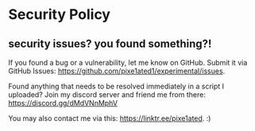 # Security Policy

## security issues? you found something?!

If you found a bug or a vulnerability, let me know on GitHub. Submit it via GitHub Issues: https://github.com/pixe1ated1/experimental/issues.

Found anything that needs to be resolved immediately in a script I uploaded? Join my discord server and friend me from there: https://discord.gg/dMdVNnMphV

You may also contact me via this: https://linktr.ee/pixe1ated. :)
